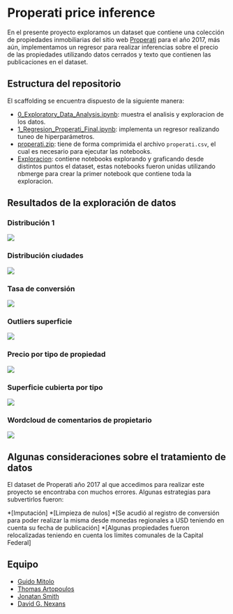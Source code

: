 # Properati price inference

En el presente proyecto exploramos un dataset que contiene una colección de propiedades inmobiliarias del sitio web [Properati](https://www.properati.com.ar/) para el año 2017, más aún, implementamos un regresor para realizar inferencias sobre el precio de las propiedades utilizando datos cerrados y texto que contienen las publicaciones en el dataset.

## Estructura del repositorio

El scaffolding se encuentra dispuesto de la siguiente manera:

* [0_Exploratory_Data_Analysis.ipynb](0_Exploratory_Data_Analysis.ipynb): muestra el analisis y exploracion de los datos.
* [1_Regresion_Properati_Final.ipynb](1_Regresion_Properati_Final.ipynb): implementa un regresor realizando tuneo de hiperparámetros.
* [properati.zip](properati.zip): tiene de forma comprimida el archivo ```properati.csv```, el cual es necesario para ejecutar las notebooks.
* [Exploracion](Exploracion): contiene notebooks explorando y graficando desde distintos puntos el dataset, estas notebooks fueron unidas utilizando nbmerge para crear la primer notebook que contiene toda la exploracion.


## Resultados de la exploración de datos

### Distribución 1
![](https://github.com/cnexans/properati-price-inference/blob/master/Imagenes/distribuci%C3%B3n.png)

### Distribución ciudades
![](https://github.com/cnexans/properati-price-inference/blob/master/Imagenes/distribucionciudades.png)

### Tasa de conversión
![](https://github.com/cnexans/properati-price-inference/blob/master/Imagenes/conversion.png)

### Outliers superficie
![](https://github.com/cnexans/properati-price-inference/blob/master/Imagenes/outlierssurface.png)

### Precio por tipo de propiedad
![](https://github.com/cnexans/properati-price-inference/blob/master/Imagenes/precioportipo.png)

### Superficie cubierta por tipo
![](https://github.com/cnexans/properati-price-inference/blob/master/Imagenes/surface_covered_propiedad.png)

### Wordcloud de comentarios de propietario
![](https://github.com/cnexans/properati-price-inference/blob/master/Imagenes/wordcloud.png)

## Algunas consideraciones sobre el tratamiento de datos

El dataset de Properati año 2017 al que accedimos para realizar este proyecto se encontraba con muchos errores. Algunas estrategias para subvertirlos fueron:

*[Imputación]
*[Limpieza de nulos]
*[Se acudió al registro de conversión para poder realizar la misma desde monedas regionales a USD teniendo en cuenta su fecha de publicación]
*[Algunas propiedades fueron relocalizadas teniendo en cuenta los límites comunales de la Capital Federal]


## Equipo

* [Guido Mitolo](https://github.com/guidomitolo)
* [Thomas Artopoulos](https://github.com/thomasartopoulos)
* [Jonatan Smith](https://github.com/John31991)
* [David G. Nexans](https://github.com/cnexans)
